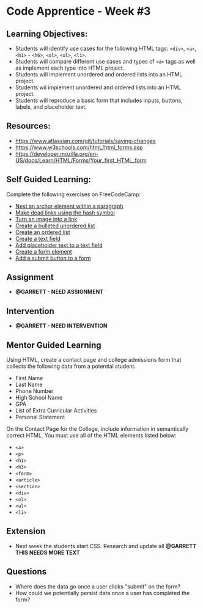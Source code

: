 # Code Apprentice - Week #3

## Learning Objectives:
* Students will identify use cases for the following HTML tags: `<div>`, `<a>`, `<h1>` - `<h6>`, `<ol>`, `<ul>`, `<li>`.
* Students will compare different use cases and types of `<a>` tags as well as implement each type into HTML project.
* Students will implement unordered and ordered lists into an HTML project.
* Students wil implement unordered and ordered lists into an HTML project.
* Students will reproduce a basic form that includes inputs, buttons, labels, and placeholder text.

## Resources:
* https://www.atlassian.com/git/tutorials/saving-changes
* https://www.w3schools.com/htmL/html_forms.asp
* https://developer.mozilla.org/en-US/docs/Learn/HTML/Forms/Your_first_HTML_form

## Self Guided Learning:

Complete the following exercises on FreeCodeCamp:
* [Nest an archor element within a paragraph](https://learn.freecodecamp.org/responsive-web-design/basic-html-and-html5/nest-an-anchor-element-within-a-paragraph)
* [Make dead links using the hash symbol](https://learn.freecodecamp.org/responsive-web-design/basic-html-and-html5/make-dead-links-using-the-hash-symbol)
* [Turn an image into a link](https://learn.freecodecamp.org/responsive-web-design/basic-html-and-html5/turn-an-image-into-a-link)
* [Create a bulleted unordered list](https://learn.freecodecamp.org/responsive-web-design/basic-html-and-html5/create-a-bulleted-unordered-list)
* [Create an ordered list](https://learn.freecodecamp.org/responsive-web-design/basic-html-and-html5/create-an-ordered-list)
* [Create a text field](https://learn.freecodecamp.org/responsive-web-design/basic-html-and-html5/create-a-text-field)
* [Add placeholder text to a text field](https://learn.freecodecamp.org/responsive-web-design/basic-html-and-html5/add-placeholder-text-to-a-text-field)
* [Create a form element](https://learn.freecodecamp.org/responsive-web-design/basic-html-and-html5/create-a-form-element)
* [Add a submit button to a form](https://learn.freecodecamp.org/responsive-web-design/basic-html-and-html5/add-a-submit-button-to-a-form)
    
## Assignment
* **@GARRETT - NEED ASSIGNMENT**

## Intervention 
* **@GARRETT - NEED INTERVENTION**

## Mentor Guided Learning
Using HTML, create a contact page and college admissions form that collects the following data from a potential student.
* First Name
* Last Name
* Phone Number
* High School Name
* GPA
* List of Extra Curricular Activities
* Personal Statement

On the Contact Page for the College, include information in semantically correct HTML. You must use all of the HTML elements listed below:

* `<a>`
* `<p>`
* `<h1>`
* `<h3>`
* `<form>`
* `<article>`
* `<section>`
* `<div>`
* `<ol>`
* `<ul>`
* `<li>`
    
## Extension
* Next week the students start CSS. Research and update all **@GARRETT THIS NEEDS MORE TEXT**

## Questions
* Where does the data go once a user clicks "submit" on the form?
* How could we potentially persist data once a user has completed the form?
